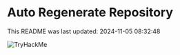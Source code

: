 # Auto Regenerate Repository

This README was last updated: 2024-11-05 08:32:48

 ![TryHackMe](https://tryhackme.com/badge/533634)